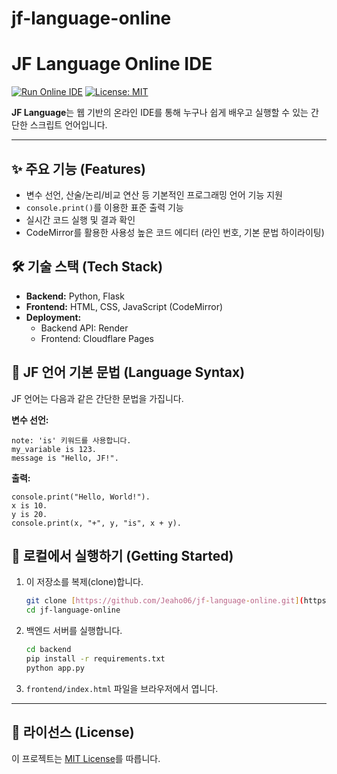 # jf-language-online
# JF Language Online IDE

[![Run Online IDE](https://img.shields.io/badge/Run-Online%20IDE-blue.svg)](https://jf-language-online.pages.dev)
[![License: MIT](https://img.shields.io/badge/License-MIT-yellow.svg)](https://opensource.org/licenses/MIT)

**JF Language**는 웹 기반의 온라인 IDE를 통해 누구나 쉽게 배우고 실행할 수 있는 간단한 스크립트 언어입니다.

---

## ✨ 주요 기능 (Features)

* 변수 선언, 산술/논리/비교 연산 등 기본적인 프로그래밍 언어 기능 지원
* `console.print()`를 이용한 표준 출력 기능
* 실시간 코드 실행 및 결과 확인
* CodeMirror를 활용한 사용성 높은 코드 에디터 (라인 번호, 기본 문법 하이라이팅)

## 🛠️ 기술 스택 (Tech Stack)

* **Backend:** Python, Flask
* **Frontend:** HTML, CSS, JavaScript (CodeMirror)
* **Deployment:**
    * Backend API: Render
    * Frontend: Cloudflare Pages

## 📖 JF 언어 기본 문법 (Language Syntax)

JF 언어는 다음과 같은 간단한 문법을 가집니다.

**변수 선언:**
```jf
note: 'is' 키워드를 사용합니다.
my_variable is 123.
message is "Hello, JF!".
```

**출력:**
```jf
console.print("Hello, World!").
x is 10.
y is 20.
console.print(x, "+", y, "is", x + y).
```

## 🚀 로컬에서 실행하기 (Getting Started)

1.  이 저장소를 복제(clone)합니다.
    ```bash
    git clone [https://github.com/Jeaho06/jf-language-online.git](https://github.com/Jeaho06//jf-language-online.git)
    cd jf-language-online
    ```
2.  백엔드 서버를 실행합니다.
    ```bash
    cd backend
    pip install -r requirements.txt
    python app.py
    ```
3.  `frontend/index.html` 파일을 브라우저에서 엽니다.

---

## 📜 라이선스 (License)

이 프로젝트는 [MIT License](LICENSE)를 따릅니다.